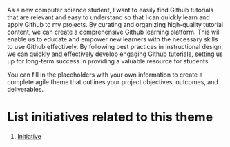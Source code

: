 As a new computer science student, I want to easily find Github tutorials that are relevant and easy to understand so that I can quickly learn and apply Github to my projects. By curating and organizing high-quality tutorial content, we can create a comprehensive Github learning platform. This will enable us to educate and empower new learners with the necessary skills to use Github effectively. By following best practices in instructional design, we can quickly and effectively develop engaging Github tutorials, setting us up for long-term success in providing a valuable resource for students.

You can fill in the placeholders with your own information to create a complete agile theme that outlines your project objectives, outcomes, and deliverables.


# List initiatives related to this theme
1. [Initiative](documentation/templates/theme/initiatives/initiative_template.md)
